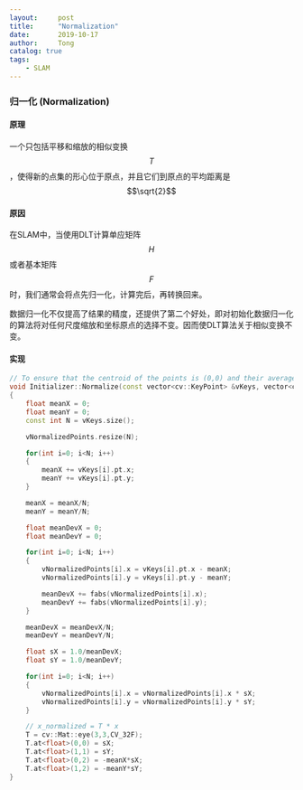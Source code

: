 ```yaml
---
layout:     post
title:      "Normalization"
date:       2019-10-17
author:     Tong
catalog: true
tags:
    - SLAM
---
```


### 归一化 (Normalization)

#### 原理

一个只包括平移和缩放的相似变换$$T$$，使得新的点集的形心位于原点，并且它们到原点的平均距离是$$\sqrt{2}$$

#### 原因

在SLAM中，当使用DLT计算单应矩阵$$H$$或者基本矩阵$$F$$时，我们通常会将点先归一化，计算完后，再转换回来。

数据归一化不仅提高了结果的精度，还提供了第二个好处，即对初始化数据归一化的算法将对任何尺度缩放和坐标原点的选择不变。因而使DLT算法关于相似变换不变。

#### 实现

```c++
// To ensure that the centroid of the points is (0,0) and their average distance from the origin is square root 2.
void Initializer::Normalize(const vector<cv::KeyPoint> &vKeys, vector<cv::Point2f> &vNormalizedPoints, cv::Mat &T)
{
    float meanX = 0;
    float meanY = 0;
    const int N = vKeys.size();

    vNormalizedPoints.resize(N);

    for(int i=0; i<N; i++)
    {
        meanX += vKeys[i].pt.x;
        meanY += vKeys[i].pt.y;
    }

    meanX = meanX/N;
    meanY = meanY/N;

    float meanDevX = 0;
    float meanDevY = 0;

    for(int i=0; i<N; i++)
    {
        vNormalizedPoints[i].x = vKeys[i].pt.x - meanX;
        vNormalizedPoints[i].y = vKeys[i].pt.y - meanY;

        meanDevX += fabs(vNormalizedPoints[i].x);
        meanDevY += fabs(vNormalizedPoints[i].y);
    }

    meanDevX = meanDevX/N;
    meanDevY = meanDevY/N;

    float sX = 1.0/meanDevX;
    float sY = 1.0/meanDevY;

    for(int i=0; i<N; i++)
    {
        vNormalizedPoints[i].x = vNormalizedPoints[i].x * sX;
        vNormalizedPoints[i].y = vNormalizedPoints[i].y * sY;
    }

	// x_normalized = T * x
    T = cv::Mat::eye(3,3,CV_32F);
    T.at<float>(0,0) = sX;
    T.at<float>(1,1) = sY;
    T.at<float>(0,2) = -meanX*sX;
    T.at<float>(1,2) = -meanY*sY;
}
```
